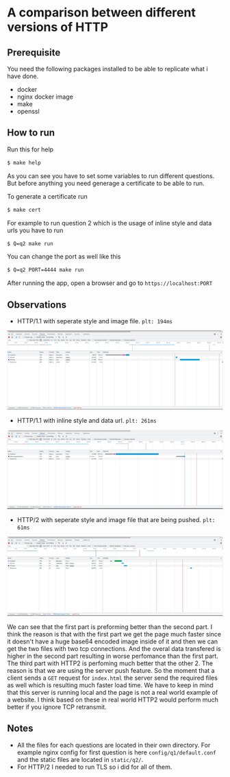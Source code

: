 # A comparison between different versions of HTTP

## Prerequisite

You need the following packages installed to be able to replicate what i have done.
- docker
- nginx docker image
- make
- openssl

## How to run

Run this for help
```bash
$ make help
```
As you can see you have to set some variables to run different questions. But before anything you need generage a certificate to be able to run.

To generate a certificate run

```bash
$ make cert
```

For example to run question 2 which is the usage of inline style and data urls you have to run

```bash
$ Q=q2 make run
```

You can change the port as well like this

```bash
$ Q=q2 PORT=4444 make run
```

After running the app, open a browser and go to `https://localhost:PORT`

## Observations

- HTTP/1.1 with seperate style and image file. `plt: 194ms`

![question1](q1plt.png)

- HTTP/1.1 with inline style and data url. `plt: 261ms`

![question2](q2plt.png)

- HTTP/2 with seperate style and image file that are being pushed. `plt: 61ms`

![question2](q3plt.png)

We can see that the first part is preforming better than the second part. I think the reason is that with the first part we get the page much faster since it doesn't have a huge base64 encoded image inside of it and then we can get the two files with two tcp connections. And the overal data transfered is higher in the second part resulting in worse perfomance than the first part. The third part with HTTP2 is perfoming much better that the other 2. The reason is that we are using the server push feature. So the moment that a client sends a `GET` request for `index.html` the server send the required files as well which is resulting much faster load time. We have to keep in mind that this server is running local and the page is not a real world example of a website. I think based on these in real world HTTP2 would perform much better if you ignore TCP retransmit.

## Notes

- All the files for each questions are located in their own directory. For example nginx config for first question is here `config/q1/default.conf` and the static files are located in `static/q2/`.
- For HTTP/2 I needed to run TLS so i did for all of them.
